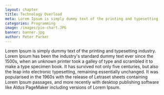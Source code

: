 ```yaml
---
layout: chapter
title: Technology Overload
meta: Lorem Ipsum is simply dummy text of the printing and typesetting industry.
categories: Programming
image: /images/pie-chart.JPG
banner: banner.jpg
author: Peter Parker
---
```


Lorem Ipsum is simply dummy text of the printing and typesetting industry. Lorem Ipsum has been the industry's standard dummy text ever since the 1500s, when an unknown printer took a galley of type and scrambled it to make a type specimen book. It has survived not only five centuries, but also the leap into electronic typesetting, remaining essentially unchanged. It was popularised in the 1960s with the release of Letraset sheets containing Lorem Ipsum passages, and more recently with desktop publishing software like Aldus PageMaker including versions of Lorem Ipsum.